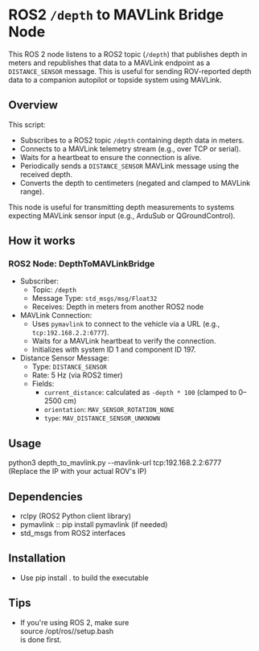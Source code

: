 # ROS2 `/depth` to MAVLink Bridge Node  
This ROS 2 node listens to a ROS2 topic (`/depth`) that publishes depth in meters and republishes that data to a MAVLink endpoint as a `DISTANCE_SENSOR` message. This is useful for sending ROV-reported depth data to a companion autopilot or topside system using MAVLink.

## Overview  
This script:  
* Subscribes to a ROS2 topic `/depth` containing depth data in meters.  
* Connects to a MAVLink telemetry stream (e.g., over TCP or serial).  
* Waits for a heartbeat to ensure the connection is alive.  
* Periodically sends a `DISTANCE_SENSOR` MAVLink message using the received depth.  
* Converts the depth to centimeters (negated and clamped to MAVLink range).  

This node is useful for transmitting depth measurements to systems expecting MAVLink sensor input (e.g., ArduSub or QGroundControl).

## How it works

### ROS2 Node: DepthToMAVLinkBridge  
* Subscriber:  
  * Topic: `/depth`  
  * Message Type: `std_msgs/msg/Float32`  
  * Receives: Depth in meters from another ROS2 node  
* MAVLink Connection:  
  * Uses `pymavlink` to connect to the vehicle via a URL (e.g., `tcp:192.168.2.2:6777`).  
  * Waits for a MAVLink heartbeat to verify the connection.  
  * Initializes with system ID 1 and component ID 197.  
* Distance Sensor Message:  
  * Type: `DISTANCE_SENSOR`  
  * Rate: 5 Hz (via ROS2 timer)  
  * Fields:
    * `current_distance`: calculated as `-depth * 100` (clamped to 0–2500 cm)  
    * `orientation`: `MAV_SENSOR_ROTATION_NONE`  
    * `type`: `MAV_DISTANCE_SENSOR_UNKNOWN`  

## Usage  
python3 depth_to_mavlink.py --mavlink-url tcp:192.168.2.2:6777  
(Replace the IP with your actual ROV's IP)

## Dependencies  
* rclpy (ROS2 Python client library)  
* pymavlink :: pip install pymavlink (if needed)  
* std_msgs from ROS2 interfaces

## Installation  
* Use pip install . to build the executable

## Tips  
* If you're using ROS 2, make sure  
  source /opt/ros/<distro>/setup.bash  
  is done first.
